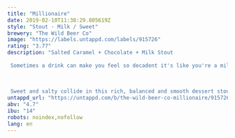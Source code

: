 ```yaml
---
title: "Millionaire"
date: 2019-02-10T11:38:29.805619Z
style: "Stout - Milk / Sweet"
brewery: "The Wild Beer Co"
image: "https://labels.untappd.com/labels/915726"
rating: "3.77"
description: "Salted Caramel + Chocolate + Milk Stout   Sometimes a drink can make you feel so decadent it's like you're a millionaire; this beer wraps you in a velvety cocoon, dresses you in a smart suit and takes you out for a special night on the tiles.     Sweet and salty collide in this rich, balanced and smooth dessert stout. Lactose, caramel and high quality Valrhona cocoa nibs provide a chocolate and caramel backbone alongside the roasty malts whilst the Cornish Sea Salts gives a savoury salty kick, raising this beautiful beer above the norm."
untappd_url: "https://untappd.com/b/the-wild-beer-co-millionaire/915726"
abv: "4.7"
ibu: "14"
robots: noindex,nofollow
lang: en
---
```

